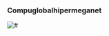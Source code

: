 ### Compuglobalhipermeganet
<p align="left">
    <img src="https://preview.redd.it/compuglobalhypermeganet-junior-vice-president-homer-simpson-v0-wb88kv5yshed1.jpeg?auto=webp&s=1ff2e8218b2208488f16448c8d20b3857fc8dbd0" alt="#">
</p>

